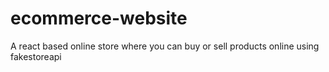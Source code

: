# ecommerce-website
A react based online store where you can buy or sell products online using fakestoreapi
